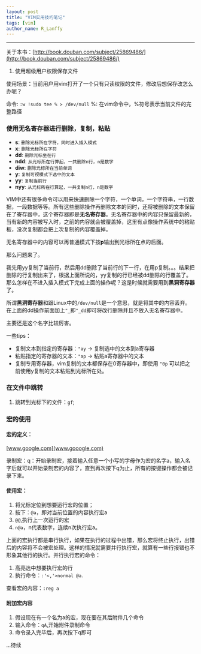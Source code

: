 ```yaml
---
layout: post
title: "VIM实用技巧笔记"
tags: [vim]
author_name: R_Lanffy
---
```

---

关于本书：[http://book.douban.com/subject/25869486/](http://book.douban.com/subject/25869486/)

1. 使用超级用户权限保存文件

使用场景：当前用户用vim打开了一个只有只读权限的文件，修改后想保存改怎么办呢？

命令: ``:w !sudo tee % > /dev/null``
%: 在vim命令中，%符号表示当前文件的完整路径

### 使用无名寄存器进行删除，复制，粘贴

* **s**: ``删除光标所在字符，同时进入插入模式``
* **x**: ``删除光标所在字符``
* **dd**: ``删除光标坐在行``
* **ndd**: ``从光标所在行算起，一共删除n行，n是数字``
* **diw**: ``删除光标所在当前单词``
* **y**: ``复制可视模式下选中的文本``
* **yy**: ``复制当前行``
* **nyy**: ``从光标所在行算起，一共复制n行，n是数字``

VIM中还有很多命令可以用来快速删除一个字符，一个单词，一个字符串，一行数据，一段数据等等。所有这些删除操作再删除文本的同时，还将被删除的文本保留在了寄存器中，这个寄存器即是**无名寄存器**。无名寄存器中的内容只保留最新的，当有新的内容被写入时，之前的内容就会被覆盖掉，这里有点像操作系统中的粘贴板，没次复制都会把上次复制的内容覆盖掉。

无名寄存器中的内容可以再普通模式下按**p**输出到光标所在点的后面。

那么问题来了。

我先用yy复制了当前行，然后用dd删除了当前行的下一行，在用p复制。。。结果把删除的行复制出来了，根据上面所说的，yy复制的行已经被dd删除的行覆盖了。那么怎样在不进入插入模式下完成上面的操作呢？这是时候就需要用到**黑洞寄存器**了。

所谓**黑洞寄存器**和跟Linux中的``/dev/null``是一个意思，就是将其中的内容丢弃。
在上面的dd操作前面加上``"_``即``"_dd``即可将改行删除并且不放入无名寄存器中。

主要还是这个名字比较厉害。

一些tips：

* 复制文本到指定的寄存器：``"ay``  -> 复制选中的文本到a寄存器
* 粘贴指定的寄存器的文本：``"ap`` -> 粘贴a寄存器中的文本
* 复制专用寄存器，vim复制的文本都保存在0寄存器中，即使用 ``"0p`` 可以把之前使用y复制的文本粘贴到光标所在处。


### 在文件中跳转

1. 跳转到光标下的文件：``gf``;

### 宏的使用

#### 宏的定义：

[www.google.com](www.gooogle.com)

录制宏：q：开始录制宏，接着输入任意一个小写的字母作为宏的名字a，输入名字后就可以开始录制宏的内容了，直到再次按下q为止，所有的按键操作都会被记录下来。

#### 使用宏：

1. 将光标定位到想要运行宏的位置；
2. 按下：``@a``，即对当前位置的内容执行宏a
3. ``@@``,执行上一次运行的宏
4. ``n@a``，n代表数字，连续n次执行宏a。

上面的宏执行都是串行执行，如果在执行的过程中出错，那么宏将终止执行，出错后的内容将不会被宏处理。这样的情况就需要并行执行宏，就算有一些行报错也不形象其他行的执行。并行执行宏的命令：

1. 高亮选中想要执行宏的行
2. 执行命令：``:'<,'>normal @a``.

查看宏的内容：``:reg a``

#### 附加宏内容

1. 假设现在有一个名为a的宏，现在要在其后附件几个命令
2. 输入命令：``qA``,开始附件录制命令
3. 命令录入完毕后，再次按下q即可


...待续







